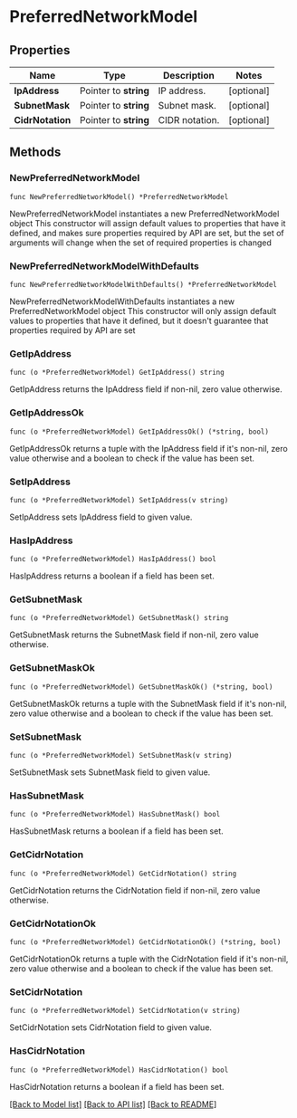 # PreferredNetworkModel

## Properties

Name | Type | Description | Notes
------------ | ------------- | ------------- | -------------
**IpAddress** | Pointer to **string** | IP address. | [optional] 
**SubnetMask** | Pointer to **string** | Subnet mask. | [optional] 
**CidrNotation** | Pointer to **string** | CIDR notation. | [optional] 

## Methods

### NewPreferredNetworkModel

`func NewPreferredNetworkModel() *PreferredNetworkModel`

NewPreferredNetworkModel instantiates a new PreferredNetworkModel object
This constructor will assign default values to properties that have it defined,
and makes sure properties required by API are set, but the set of arguments
will change when the set of required properties is changed

### NewPreferredNetworkModelWithDefaults

`func NewPreferredNetworkModelWithDefaults() *PreferredNetworkModel`

NewPreferredNetworkModelWithDefaults instantiates a new PreferredNetworkModel object
This constructor will only assign default values to properties that have it defined,
but it doesn't guarantee that properties required by API are set

### GetIpAddress

`func (o *PreferredNetworkModel) GetIpAddress() string`

GetIpAddress returns the IpAddress field if non-nil, zero value otherwise.

### GetIpAddressOk

`func (o *PreferredNetworkModel) GetIpAddressOk() (*string, bool)`

GetIpAddressOk returns a tuple with the IpAddress field if it's non-nil, zero value otherwise
and a boolean to check if the value has been set.

### SetIpAddress

`func (o *PreferredNetworkModel) SetIpAddress(v string)`

SetIpAddress sets IpAddress field to given value.

### HasIpAddress

`func (o *PreferredNetworkModel) HasIpAddress() bool`

HasIpAddress returns a boolean if a field has been set.

### GetSubnetMask

`func (o *PreferredNetworkModel) GetSubnetMask() string`

GetSubnetMask returns the SubnetMask field if non-nil, zero value otherwise.

### GetSubnetMaskOk

`func (o *PreferredNetworkModel) GetSubnetMaskOk() (*string, bool)`

GetSubnetMaskOk returns a tuple with the SubnetMask field if it's non-nil, zero value otherwise
and a boolean to check if the value has been set.

### SetSubnetMask

`func (o *PreferredNetworkModel) SetSubnetMask(v string)`

SetSubnetMask sets SubnetMask field to given value.

### HasSubnetMask

`func (o *PreferredNetworkModel) HasSubnetMask() bool`

HasSubnetMask returns a boolean if a field has been set.

### GetCidrNotation

`func (o *PreferredNetworkModel) GetCidrNotation() string`

GetCidrNotation returns the CidrNotation field if non-nil, zero value otherwise.

### GetCidrNotationOk

`func (o *PreferredNetworkModel) GetCidrNotationOk() (*string, bool)`

GetCidrNotationOk returns a tuple with the CidrNotation field if it's non-nil, zero value otherwise
and a boolean to check if the value has been set.

### SetCidrNotation

`func (o *PreferredNetworkModel) SetCidrNotation(v string)`

SetCidrNotation sets CidrNotation field to given value.

### HasCidrNotation

`func (o *PreferredNetworkModel) HasCidrNotation() bool`

HasCidrNotation returns a boolean if a field has been set.


[[Back to Model list]](../README.md#documentation-for-models) [[Back to API list]](../README.md#documentation-for-api-endpoints) [[Back to README]](../README.md)


